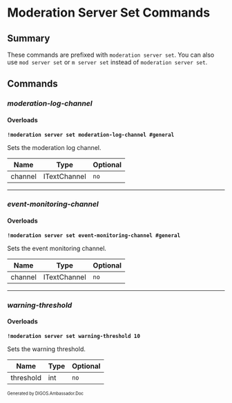﻿Moderation Server Set Commands
==============================
## Summary
These commands are prefixed with `moderation server set`. You can also use `mod server set` or `m server set` instead of `moderation server set`.

## Commands
### *moderation-log-channel*
#### Overloads
**`!moderation server set moderation-log-channel #general`**

Sets the moderation log channel.

| Name | Type | Optional |
| --- | --- | --- |
| channel | ITextChannel | `no` |

---

### *event-monitoring-channel*
#### Overloads
**`!moderation server set event-monitoring-channel #general`**

Sets the event monitoring channel.

| Name | Type | Optional |
| --- | --- | --- |
| channel | ITextChannel | `no` |

---

### *warning-threshold*
#### Overloads
**`!moderation server set warning-threshold 10`**

Sets the warning threshold.

| Name | Type | Optional |
| --- | --- | --- |
| threshold | int | `no` |

<sub><sup>Generated by DIGOS.Ambassador.Doc</sup></sub>
